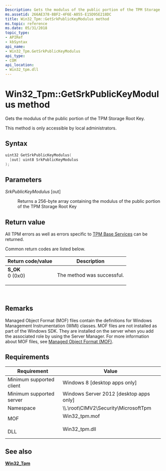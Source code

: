 ```yaml
---
Description: Gets the modulus of the public portion of the TPM Storage Root Key.
ms.assetid: 266AE378-8BF2-4F6E-A055-E15D95E218DC
title: Win32_Tpm::GetSrkPublicKeyModulus method
ms.topic: reference
ms.date: 05/31/2018
topic_type: 
- APIRef
- kbSyntax
api_name: 
- Win32_Tpm.GetSrkPublicKeyModulus
api_type: 
- COM
api_location: 
- Win32_tpm.dll
---
```


# Win32\_Tpm::GetSrkPublicKeyModulus method

Gets the modulus of the public portion of the TPM Storage Root Key.

This method is only accessible by local administrators.

## Syntax


```C++
uint32 GetSrkPublicKeyModulus(
  [out] uint8 SrkPublicKeyModulus
);
```



## Parameters

<dl> <dt>

*SrkPublicKeyModulus* \[out\]
</dt> <dd>

Returns a 256-byte array containing the modulus of the public portion of the TPM Storage Root Key

</dd> </dl>

## Return value

All TPM errors as well as errors specific to [TPM Base Services](../tbs/tbs-return-codes.md) can be returned.

Common return codes are listed below.



| Return code/value                                                                                                                                 | Description                           |
|---------------------------------------------------------------------------------------------------------------------------------------------------|---------------------------------------|
| <dl> <dt>**S\_OK**</dt> <dt>0 (0x0)</dt> </dl> | The method was successful.<br/> |



 

## Remarks

Managed Object Format (MOF) files contain the definitions for Windows Management Instrumentation (WMI) classes. MOF files are not installed as part of the Windows SDK. They are installed on the server when you add the associated role by using the Server Manager. For more information about MOF files, see [Managed Object Format (MOF)](../wmisdk/managed-object-format--mof-.md).

## Requirements



| Requirement | Value |
|-------------------------------------|-------------------------------------------------------------------------------------------|
| Minimum supported client<br/> | Windows 8 \[desktop apps only\]<br/>                                                |
| Minimum supported server<br/> | Windows Server 2012 \[desktop apps only\]<br/>                                      |
| Namespace<br/>                | \\\\.\\root\\CIMV2\\Security\\MicrosoftTpm<br/>                                     |
| MOF<br/>                      | <dl> <dt>Win32\_tpm.mof</dt> </dl> |
| DLL<br/>                      | <dl> <dt>Win32\_tpm.dll</dt> </dl> |



## See also

<dl> <dt>

[**Win32\_Tpm**](win32-tpm.md)
</dt> </dl>

 

 
